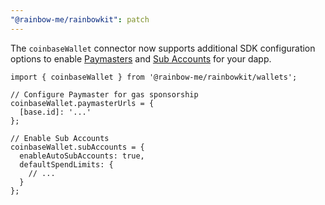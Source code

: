 ```yaml
---
"@rainbow-me/rainbowkit": patch
---
```


The `coinbaseWallet` connector now supports additional SDK configuration options to enable [Paymasters](https://docs.base.org/identity/smart-wallet/guides/paymasters) and [Sub Accounts](https://docs.base.org/identity/smart-wallet/guides/sub-accounts) for your dapp.

```tsx
import { coinbaseWallet } from '@rainbow-me/rainbowkit/wallets';

// Configure Paymaster for gas sponsorship
coinbaseWallet.paymasterUrls = {
  [base.id]: '...'
};

// Enable Sub Accounts
coinbaseWallet.subAccounts = {
  enableAutoSubAccounts: true,
  defaultSpendLimits: {
    // ...
  }
};
```
